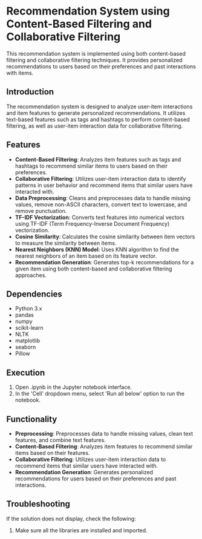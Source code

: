 
# Recommendation System using Content-Based Filtering and Collaborative Filtering

This recommendation system is implemented using both content-based filtering and collaborative filtering techniques. It provides personalized recommendations to users based on their preferences and past interactions with items.

## Introduction
The recommendation system is designed to analyze user-item interactions and item features to generate personalized recommendations. It utilizes text-based features such as tags and hashtags to perform content-based filtering, as well as user-item interaction data for collaborative filtering.

## Features
- **Content-Based Filtering**: Analyzes item features such as tags and hashtags to recommend similar items to users based on their preferences.
- **Collaborative Filtering**: Utilizes user-item interaction data to identify patterns in user behavior and recommend items that similar users have interacted with.
- **Data Preprocessing**: Cleans and preprocesses data to handle missing values, remove non-ASCII characters, convert text to lowercase, and remove punctuation.
- **TF-IDF Vectorization**: Converts text features into numerical vectors using TF-IDF (Term Frequency-Inverse Document Frequency) vectorization.
- **Cosine Similarity**: Calculates the cosine similarity between item vectors to measure the similarity between items.
- **Nearest Neighbors (KNN) Model**: Uses KNN algorithm to find the nearest neighbors of an item based on its feature vector.
- **Recommendation Generation**: Generates top-k recommendations for a given item using both content-based and collaborative filtering approaches.

## Dependencies
- Python 3.x
- pandas
- numpy
- scikit-learn
- NLTK
- matplotlib
- seaborn
- Pillow

## Execution
1. Open .ipynb in the Jupyter notebook interface.
2. In the 'Cell' dropdown menu, select 'Run all below' option to run the notebook.

## Functionality
- **Preprocessing**: Preprocesses data to handle missing values, clean text features, and combine text features.
- **Content-Based Filtering**: Analyzes item features to recommend similar items based on their features.
- **Collaborative Filtering**: Utilizes user-item interaction data to recommend items that similar users have interacted with.
- **Recommendation Generation**: Generates personalized recommendations for users based on their preferences and past interactions.

## Troubleshooting
If the solution does not display, check the following:
1. Make sure all the libraries are installed and imported.
